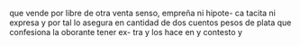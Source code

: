 que
vende
por
libre
de
otra
venta
senso,
empreña
ni
hipote-
ca
tacita
ni
expresa
y
por
tal
lo
asegura
en
cantidad
de
dos
cuentos
pesos
de
plata
que
confesiona
la
oborante
tener
ex-
tra
y
los
hace
en
y
contesto
y